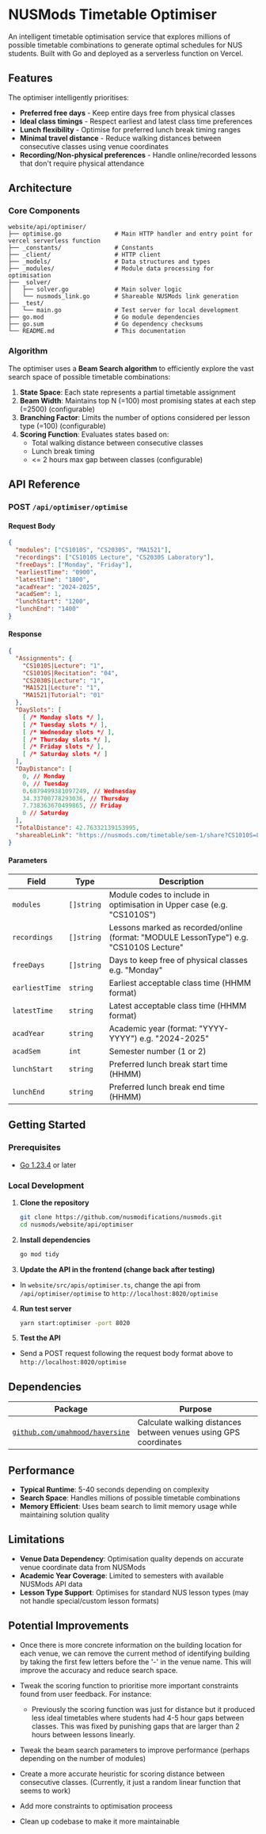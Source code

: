 # NUSMods Timetable Optimiser

An intelligent timetable optimisation service that explores millions of possible timetable combinations to generate optimal schedules for NUS students. Built with Go and deployed as a serverless function on Vercel.

## Features

The optimiser intelligently prioritises:

- **Preferred free days** - Keep entire days free from physical classes
- **Ideal class timings** - Respect earliest and latest class time preferences
- **Lunch flexibility** - Optimise for preferred lunch break timing ranges
- **Minimal travel distance** - Reduce walking distances between consecutive classes using venue coordinates
- **Recording/Non-physical preferences** - Handle online/recorded lessons that don't require physical attendance

## Architecture

### Core Components

```
website/api/optimiser/
├── optimise.go               # Main HTTP handler and entry point for vercel serverless function
├── _constants/               # Constants
├── _client/                  # HTTP client
├── _models/                  # Data structures and types
├── _modules/                 # Module data processing for optimisation
├── _solver/
│   ├── solver.go             # Main solver logic
│   └── nusmods_link.go       # Shareable NUSMods link generation
├── _test/
│   └── main.go               # Test server for local development
├── go.mod                    # Go module dependencies
├── go.sum                    # Go dependency checksums
└── README.md                 # This documentation
```

### Algorithm

The optimiser uses a **Beam Search algorithm** to efficiently explore the vast search space of possible timetable combinations:

1. **State Space**: Each state represents a partial timetable assignment
2. **Beam Width**: Maintains top N (=100) most promising states at each step (=2500) (configurable)
3. **Branching Factor**: Limits the number of options considered per lesson type (=100) (configurable)
4. **Scoring Function**: Evaluates states based on:
   - Total walking distance between consecutive classes
   - Lunch break timing
   - <= 2 hours max gap between classes (configurable)

## API Reference

### POST `/api/optimiser/optimise`

#### Request Body

```json
{
  "modules": ["CS1010S", "CS2030S", "MA1521"],
  "recordings": ["CS1010S Lecture", "CS2030S Laboratory"],
  "freeDays": ["Monday", "Friday"],
  "earliestTime": "0900",
  "latestTime": "1800",
  "acadYear": "2024-2025",
  "acadSem": 1,
  "lunchStart": "1200",
  "lunchEnd": "1400"
}
```

#### Response

```json
{
  "Assignments": {
    "CS1010S|Lecture": "1",
    "CS1010S|Recitation": "04",
    "CS2030S|Lecture": "1",
    "MA1521|Lecture": "1",
    "MA1521|Tutorial": "01"
  },
  "DaySlots": [
    [ /* Monday slots */ ],
    [ /* Tuesday slots */ ],
    [ /* Wednesday slots */ ],
    [ /* Thursday slots */ ],
    [ /* Friday slots */ ],
    [ /* Saturday slots */ ]
  ],
  "DayDistance": [
    0, // Monday
    0, // Tuesday
    0.6879499381097249, // Wednesday
    34.33700778293036, // Thursday
    7.738363670499865, // Friday
    0 // Saturday
  ],
  "TotalDistance": 42.76332139153995,
  "shareableLink": "https://nusmods.com/timetable/sem-1/share?CS1010S=LEC:1,REC:04&CS2030S=LEC:1&MA1521=LEC:1,TUT:01"
}
```

#### Parameters

| Field          | Type       | Description                                                                            |
| -------------- | ---------- | -------------------------------------------------------------------------------------- |
| `modules`      | `[]string` | Module codes to include in optimisation in Upper case (e.g. "CS1010S")                 |
| `recordings`   | `[]string` | Lessons marked as recorded/online (format: "MODULE LessonType") e.g. "CS1010S Lecture" |
| `freeDays`     | `[]string` | Days to keep free of physical classes e.g. "Monday"                                    |
| `earliestTime` | `string`   | Earliest acceptable class time (HHMM format)                                           |
| `latestTime`   | `string`   | Latest acceptable class time (HHMM format)                                             |
| `acadYear`     | `string`   | Academic year (format: "YYYY-YYYY") e.g. "2024-2025"                                   |
| `acadSem`      | `int`      | Semester number (1 or 2)                                                               |
| `lunchStart`   | `string`   | Preferred lunch break start time (HHMM)                                                |
| `lunchEnd`     | `string`   | Preferred lunch break end time (HHMM)                                                  |

## Getting Started

### Prerequisites

- [Go 1.23.4](https://golang.org/dl/) or later

### Local Development

1. **Clone the repository**
   ```bash
   git clone https://github.com/nusmodifications/nusmods.git
   cd nusmods/website/api/optimiser
   ```

2. **Install dependencies**
   ```bash
   go mod tidy
   ```

3. **Update the API in the frontend (change back after testing)**
- In `website/src/apis/optimiser.ts`, change the api from `/api/optimiser/optimise` to `http://localhost:8020/optimise`

4. **Run test server**
   ```bash
   yarn start:optimiser -port 8020
   ```

5. **Test the API**
- Send a POST request following the request body format above to `http://localhost:8020/optimise`


## Dependencies

| Package                                                                  | Purpose                                                          |
| ------------------------------------------------------------------------ | ---------------------------------------------------------------- |
| [`github.com/umahmood/haversine`](https://github.com/umahmood/haversine) | Calculate walking distances between venues using GPS coordinates |

## Performance

- **Typical Runtime**: 5-40 seconds depending on complexity
- **Search Space**: Handles millions of possible timetable combinations
- **Memory Efficient**: Uses beam search to limit memory usage while maintaining solution quality

## Limitations

- **Venue Data Dependency**: Optimisation quality depends on accurate venue coordinate data from NUSMods
- **Academic Year Coverage**: Limited to semesters with available NUSMods API data
- **Lesson Type Support**: Optimises for standard NUS lesson types (may not handle special/custom lesson formats)

## Potential Improvements

- Once there is more concrete information on the building location for each venue, we can remove the current method of identifying building by taking the first few letters before the '-' in the venue name. This will improve the accuracy and reduce search space.
- Tweak the scoring function to prioritise more important constraints found from user feedback. For instance:
  - Previously the scoring function was just for distance but it produced less ideal timetables where students had 4-5 hour gaps between classes. This was fixed by punishing gaps that are
  larger than 2 hours between lessons linearly.

- Tweak the beam search parameters to improve performance (perhaps depending on the number of modules)
- Create a more accurate heuristic for scoring distance between consecutive classes. (Currently, it just a random linear function that seems to work)
- Add more constraints to optimisation proceess
- Clean up codebase to make it more maintainable